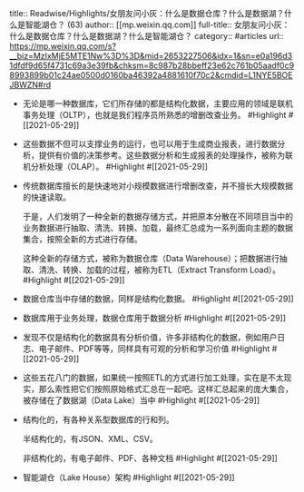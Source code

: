 title:: Readwise/Highlights/女朋友问小灰：什么是数据仓库？什么是数据湖？什么是智能湖仓？ (63)
author:: [[mp.weixin.qq.com]]
full-title:: 女朋友问小灰：什么是数据仓库？什么是数据湖？什么是智能湖仓？
category:: #articles
url:: https://mp.weixin.qq.com/s?__biz=MzIxMjE5MTE1Nw%3D%3D&mid=2653227506&idx=1&sn=e0a196d31dfdf9d65f4731c69a3e39fb&chksm=8c987b28bbeff23e62c761b05aadf0c98993899b01c24ae0500d0160ba46392a4881610f70c2&cmdid=L1NYE5BOEJBWZN#rd

- 无论是哪一种数据库，它们所存储的都是结构化数据，主要应用的领域是联机事务处理（OLTP），也就是我们程序员所熟悉的增删改查业务。 #Highlight #[[2021-05-29]]
- 这些数据不但可以支撑业务的运行，也可以用于生成商业报表，进行数据分析，提供有价值的决策参考。这些数据分析和生成报表的处理操作，被称为联机分析处理（OLAP）。 #Highlight #[[2021-05-29]]
- 传统数据库擅长的是快速地对小规模数据进行增删改查，并不擅长大规模数据的快速读取。
  
  于是，人们发明了一种全新的数据存储方式，并把原本分散在不同项目当中的业务数据进行抽取、清洗、转换、加载，最终汇总成为一系列面向主题的数据集合，按照全新的方式进行存储。
  
  这种全新的存储方式，被称为数据仓库（Data Warehouse）；把数据进行抽取、清洗、转换、加载的过程，被称为ETL（Extract Transform Load）。 #Highlight #[[2021-05-29]]
- 数据仓库当中存储的数据，同样是结构化数据。 #Highlight #[[2021-05-29]]
- 数据库用于业务处理，数据仓库用于数据分析 #Highlight #[[2021-05-29]]
- 发现不仅是结构化的数据具有分析价值，许多非结构化的数据，例如用户日志、电子邮件、PDF等等，同样具有可观的分析和学习价值 #Highlight #[[2021-05-29]]
- 这些五花八门的数据，如果统一按照ETL的方式进行加工处理，实在是不太现实，那么索性把它们按照原始格式汇总在一起吧。这样汇总起来的庞大集合，被存储在了数据湖（Data Lake）当中 #Highlight #[[2021-05-29]]
- 结构化的，有各种关系型数据库的行和列。
  
  半结构化的，有JSON、XML、CSV。
  
  非结构化的，有电子邮件、PDF、各种文档 #Highlight #[[2021-05-29]]
- 智能湖仓（Lake House）架构 #Highlight #[[2021-05-29]]